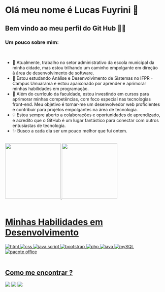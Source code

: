 # Olá meu nome é Lucas Fuyrini 👋
## Bem vindo ao meu perfil do Git Hub 👨‍💻

### Um pouco sobre mim: 
</br>

- 🔭 Atualmente, trabalho no setor administrativo da escola municipal da minha cidade, mas estou trilhando um caminho empolgante em direção à área de desenvolvimento de software.
- 🌱 Estou estudando Análise e Desenvolvimento de Sistemas no IFPR - Campus Umuarama e estou apaixonado por aprender e aprimorar minhas habilidades em programação.
- 🚀 Além do currículo da faculdade, estou investindo em cursos para aprimorar minhas competências, com foco especial nas tecnologias front-end. Meu objetivo é tornar-me um desenvolvedor web proficientes e contribuir para projetos empolgantes na área de tecnologia.
- 💡 Estou sempre aberto a colaborações e oportunidades de aprendizado, e acredito que o GitHub é um lugar fantástico para conectar com outros entusiastas de tecnologia.
- ✨ Busco a cada dia ser um pouco melhor que fui ontem.
</br>

<div>
<a href="https://github.com/Furini2002">
<img loading="lazy" height="180em" src="https://github-readme-stats.vercel.app/api/top-langs/?username=Furini2002&layout=compact&langs_count=7&theme=dracula"/>
<img loading="lazy" height="180em" src="https://github-readme-stats.vercel.app/api?username=Furini2002&show_icons=true&theme=dracula&include_all_commits=true&count_private=true"/>
</div>

</br>

# Minhas Habilidades em Desenvolvimento

<div style="display= inline_block">
  <img align="center" alt="html" src="https://img.shields.io/badge/HTML5-E34F26?style=for-the-badge&logo=html5&logoColor=white">
  <img align="center" alt="css" src="https://img.shields.io/badge/CSS3-1572B6?style=for-the-badge&logo=css3&logoColor=white">
  <img align="center" alt="java script" src="https://img.shields.io/badge/JavaScript-F7DF1E?style=for-the-badge&logo=javascript&logoColor=black">
  <img align="center" alt="bootstrap" src="https://img.shields.io/badge/Bootstrap-563D7C?style=for-the-badge&logo=bootstrap&logoColor=white">
  <img align="center" alt="php" src="https://img.shields.io/badge/PHP-777BB4?style=for-the-badge&logo=php&logoColor=white">
  <img align="center" alt="java" src="https://img.shields.io/badge/Java-ED8B00?style=for-the-badge&logo=openjdk&logoColor=white">
  <img align="center" alt="mySQL" src="https://img.shields.io/badge/MySQL-00000F?style=for-the-badge&logo=mysql&logoColor=white">
  <img align="center" alt="pacote office" src="https://img.shields.io/badge/Microsoft_Office-D83B01?style=for-the-badge&logo=microsoft-office&logoColor=white">

</div>

</br>

## Como me encontrar ?

<div>
<a href="https://instagram.com/llfurini" target="_blank"><img loading="lazy" src="https://img.shields.io/badge/-Instagram-%23E4405F?style=for-the-badge&logo=instagram&logoColor=white" target="_blank"></a>
<a href = "mailto:llfurini2002@gmail.com"><img loading="lazy" src="https://img.shields.io/badge/Gmail-D14836?style=for-the-badge&logo=gmail&logoColor=white" target="_blank"></a>
<a href="https://www.linkedin.com/in/lucaslfurini" target="_blank"><img loading="lazy" src="https://img.shields.io/badge/-LinkedIn-%230077B5?style=for-the-badge&logo=linkedin&logoColor=white" target="_blank"></a>   
</div>
